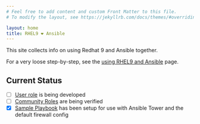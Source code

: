 ```yaml
---
# Feel free to add content and custom Front Matter to this file.
# To modify the layout, see https://jekyllrb.com/docs/themes/#overriding-theme-defaults

layout: home
title: RHEL9 ❤️ Ansible
---
```


This site collects info on using Redhat 9 and Ansible together.

For a very loose step-by-step, see the [using RHEL9 and Ansible](using_ansible_and_rhel9) page. 

## Current Status

- [ ] [User role](https://github.com/umn-ansible/umn_user_management_role) is being developed
- [ ] [Community Roles](community_roles) are being verified
- [x] [Sample Playbook](https://github.com/umn-ansible/umn_sample_playbook) has been setup for use with Ansible Tower and the default firewall config
